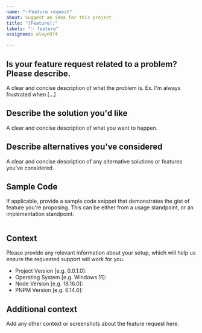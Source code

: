 ```yaml
---
name: "✨Feature request"
about: Suggest an idea for this project
title: "[Feature]:"
labels: "✨ feature"
assignees: alwyn974

---
```


## Is your feature request related to a problem? Please describe.
A clear and concise description of what the problem is. Ex. I'm always frustrated when [...]

## Describe the solution you'd like
A clear and concise description of what you want to happen.

## Describe alternatives you've considered
A clear and concise description of any alternative solutions or features you've considered.

## Sample Code
If applicable, provide a sample code snippet that demonstrates the gist of feature you're proposing. This can be either from a usage standpoint, or an implementation standpoint.

```language
```

## Context
Please provide any relevant information about your setup, which will help us ensure the requested support will work for you.

* Project Version [e.g. 0.0.1.0]:
* Operating System [e.g. Windows 11]:
* Node Version [e.g. 18.16.0]:
* PNPM Version [e.g. 6.14.6]:

## Additional context
Add any other context or screenshots about the feature request here.
